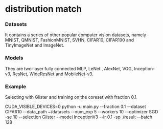 # distribution match
### Datasets
It contains a series of other popular computer vision datasets, namely MNIST, QMNIST, FashionMNIST, SVHN, CIFAR10, CIFAR100 and TinyImageNet and ImageNet.

### Models
They are two-layer fully connected MLP, LeNet , AlexNet, VGG, Inception-v3, ResNet, WideResNet and MobileNet-v3.

### Example
Selecting with Glister and training on the coreset with fraction 0.1.

CUDA_VISIBLE_DEVICES=0 python -u main.py --fraction 0.1 --dataset CIFAR10 --data_path ~/datasets --num_exp 5 --workers 10 --optimizer SGD -se 10 --selection Glister --model InceptionV3 --lr 0.1 -sp ./result --batch 128
